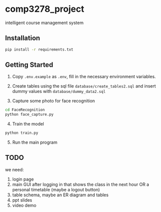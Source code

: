 # comp3278_project

intelligent course management system

## Installation

```bash
pip install -r requirements.txt
```

## Getting Started

1. Copy `.env.example` as `.env`, fill in the necessary environment variables.

2. Create tables using the sql file `database/create_tables2.sql` and insert dummy values with `database/dummy_data2.sql`

3. Capture some photo for face recognition

```bash
cd FaceRecognition
python face_capture.py
```

4. Train the model

```bash
python train.py
```

5. Run the main program

## TODO

we need:

1. login page
2. main GUI after logging in that shows the class in the next hour OR a personal timetable (maybe a logout button)
3. table schema, maybe an ER diagram and tables
4. ppt slides
5. video demo
